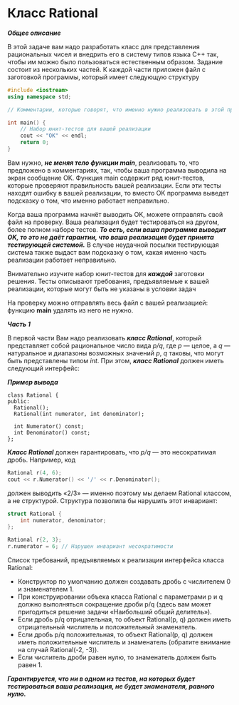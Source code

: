 Класс Rational<a name="TOP"></a>
===================
***Общее описание***

В этой задаче вам надо разработать класс для представления рациональных чисел и внедрить его в систему типов языка С++ так, чтобы им можно было пользоваться естественным образом. Задание состоит из нескольких частей. К каждой части приложен файл с заготовкой программы, который имеет следующую структуру 

```C++
#include <iostream>
using namespace std;

// Комментарии, которые говорят, что именно нужно реализовать в этой программе

int main() {
    // Набор юнит-тестов для вашей реализации
    cout << "OK" << endl;
    return 0;
}
```
Вам нужно, ***не меняя тело функции main***, реализовать то, что предложено в комментариях, так, чтобы ваша программа выводила на экран сообщение OK. Функция main содержит ряд юнит-тестов, которые проверяют правильность вашей реализации. Если эти тесты находят ошибку в вашей реализации, то вместо OK программа выведет подсказку о том, что именно работает неправильно.

Когда ваша программа начнёт выводить OK, можете отправлять свой файл на проверку. Ваша реализация будет тестироваться на другом, более полном наборе тестов. ***То есть, если ваша программа выводит OK, то это не даёт гарантии, что ваша реализация будет принята тестирующей системой.*** В случае неудачной посылки тестирующая система также выдаст вам подсказку о том, какая именно часть реализации работает неправильно.

Внимательно изучите набор юнит-тестов для ***каждой*** заготовки решения. Тесты описывают требования, предъявляемые к вашей реализации, которые могут быть не указаны в условии задач

На проверку можно отправлять весь файл с вашей реализацией: функцию **main** удалять из него не нужно.

***Часть 1***

В первой части Вам надо реализовать ***класс Rational***, который представляет собой рациональное число вида *p/q*, где *p* — целое, а *q* — натуральное и диапазоны возможных значений *p*, *q* таковы, что могут быть представлены типом *int*. При этом, ***класс Rational*** должен иметь следующий интерфейс:

***Пример вывода***

```
class Rational {
public:
  Rational();
  Rational(int numerator, int denominator);

  int Numerator() const;
  int Denominator() const;
};
```
***Класс Rational*** должен гарантировать, что *p/q* — это несократимая дробь. Например, код

```C++
Rational r(4, 6);
cout << r.Numerator() << '/' << r.Denominator();
```

должен выводить «2/3» — именно поэтому мы делаем Rational классом, а не структурой. Структура позволила бы нарушить этот инвариант:

```C++
struct Rational {
    int numerator, denominator;
};

Rational r{2, 3};
r.numerator = 6; // Нарушен инвариант несократимости
```

Список требований, предъявляемых к реализации интерфейса класса Rational:

   * Конструктор по умолчанию должен создавать дробь с числителем 0 и знаменателем 1.
   * При конструировании объека класса Rational с параметрами p и q должно выполняться сокращение дроби p/q (здесь вам может пригодиться решение задачи «Наибольший общий делитель»).
   * Если дробь p/q отрицательная, то объект Rational(p, q) должен иметь отрицательный числитель и положительный знаменатель.
   * Если дробь p/q положительная, то объект Rational(p, q) должен иметь положительные числитель и знаменатель (обратите внимание на случай Rational(-2, -3)).
   * Если числитель дроби равен нулю, то знаменатель должен быть равен 1.

***Гарантируется, что ни в одном из тестов, на которых будет тестироваться ваша реализация, не будет знаменателя, равного нулю.***
